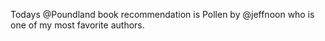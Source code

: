 Todays @Poundland book recommendation is Pollen by @jeffnoon who is one of my most favorite authors. 